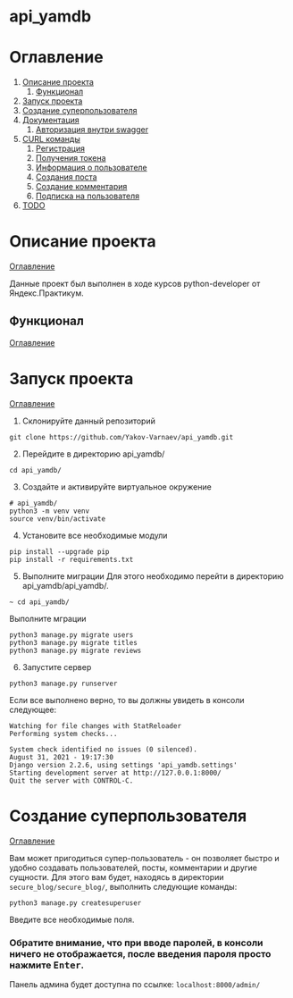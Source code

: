 # api_yamdb

# Оглавление
1. [Описание проекта](https://github.com/Yakov-Varnaev/api_yamdb/blob/master/README.md#описание-проекта)
     1. [Функционал](https://github.com/Yakov-Varnaev/api_yamdb/blob/master/README.md#функционал)
2. [Запуск проекта](https://github.com/Yakov-Varnaev/api_yamdb/blob/master/README.md#запуск-проекта)
3. [Создание суперпользователя](https://github.com/Yakov-Varnaev/api_yamdb/blob/master/README.md#создание-суперпользователя)
4. [Документация](https://github.com/Yakov-Varnaev/api_yamdb/blob/main/README.md#документация)
     1. [Авторизация внутри swagger](https://github.com/Yakov-Varnaev/api_yamdb/blob/main/README.md#Авторизация-внутри-swagger)
5. [CURL команды](https://github.com/Yakov-Varnaev/api_yamdb/blob/main/README.md#curl-команды)
     1. [Регистрация](https://github.com/Yakov-Varnaev/api_yamdb/blob/main/README.md#регистрация)
     2. [Получения токена](https://github.com/Yakov-Varnaev/api_yamdb/blob/main/README.md#получения-токена)
     3. [Информация о пользователе](https://github.com/Yakov-Varnaev/api_yamdb/blob/main/README.md#информация-о-пользователе)
     4. [Создания поста](https://github.com/Yakov-Varnaev/api_yamdb/blob/main/README.md#создания-поста)
     5. [Создание комментария](https://github.com/Yakov-Varnaev/api_yamdb/blob/main/README.md#создание-комментария)
     6. [Подписка на пользователя](https://github.com/Yakov-Varnaev/api_yamdb/blob/main/README.md#подписка-на-пользователя)
6. [TODO](https://github.com/Yakov-Varnaev/api_yamdb/blob/main/README.md#todo)


# Описание проекта
[Оглавление](https://github.com/Yakov-Varnaev/api_yamdb/blob/main/README.md#оглавление)

Данные проект был выполнен в ходе курсов python-developer от Яндекс.Практикум.

## Функционал
[Оглавление](https://github.com/Yakov-Varnaev/api_yamdb/blob/main/README.md#оглавление)


# Запуск проекта
[Оглавление](https://github.com/Yakov-Varnaev/api_yamdb/blob/main/README.md#оглавление)


1. Склонируйте данный репозиторий
```
git clone https://github.com/Yakov-Varnaev/api_yamdb.git
```

2. Перейдите в директорию api_yamdb/
```
cd api_yamdb/
```

3. Создайте и активируйте виртуальное окружение
```
# api_yamdb/
python3 -m venv venv
source venv/bin/activate
```

4. Установите все необходимые модули
```
pip install --upgrade pip
pip install -r requirements.txt
```

5. Выполните миграции
Для этого необходимо перейти в директорию api_yamdb/api_yamdb/.
```
~ cd api_yamdb/
```
Выполните мграции
```
python3 manage.py migrate users
python3 manage.py migrate titles
python3 manage.py migrate reviews
```

6. Запустите сервер

```
python3 manage.py runserver
```
Если все выполнено верно, то вы должны увидеть в консоли следующее:
```
Watching for file changes with StatReloader
Performing system checks...

System check identified no issues (0 silenced).
August 31, 2021 - 19:17:30
Django version 2.2.6, using settings 'api_yamdb.settings'
Starting development server at http://127.0.0.1:8000/
Quit the server with CONTROL-C.
```

# Создание суперпользователя
[Оглавление](https://github.com/Yakov-Varnaev/api_yamdb/blob/main/README.md#оглавление)

Вам может пригодиться супер-пользователь - он позволяет быстро и удобно создавать пользователей, посты, комментарии и другие сущности.
Для этого вам будет, находясь в директории `secure_blog/secure_blog/`, выполнить следующие команды:
```
python3 manage.py createsuperuser
```
Введите все необходимые поля.
### Обратите внимание, что при вводе паролей, в консоли ничего не отображается, после введения пароля просто нажмите <kbd>Enter</kbd>.

Панель админа будет доступна по ссылке: `localhost:8000/admin/`






